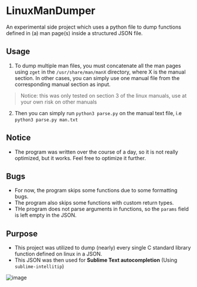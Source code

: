 # LinuxManDumper
An experimental side project which uses a python file to dump functions defined in (a) man page(s) inside a structured JSON file.

## Usage
1. To dump multiple man files, you must concatenate all the man pages using `zget` in the `/usr/share/man/manX` directory, where X is the manual section. In other cases, you can simply use one manual file from the corresponding manual section as input.

> Notice: this was only tested on section 3 of the linux manuals, use at your own risk on other manuals

2. Then you can simply run `python3 parse.py` on the manual text file, i.e `python3 parse.py man.txt`

## Notice
- The program was written over the course of a day, so it is not really optimized, but it works. Feel free to optimize it further.

## Bugs
- For now, the program skips some functions due to some formatting bugs.
- The program also skips some functions with custom return types.
- THe program does not parse arguments in functions, so the `params` field is left empty in the JSON.

## Purpose
- This project was utilized to dump (nearly) every single C standard library function defined on linux in a JSON.
- This JSON was then used for **Sublime Text autocompletion** (Using `sublime-intellitip`)

![image](https://user-images.githubusercontent.com/57685496/204114306-1df9fb29-5461-4e9b-b830-ad7dee4d95d4.png)







